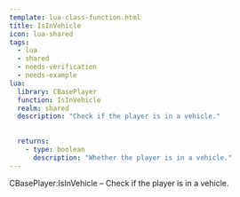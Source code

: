 ```yaml
---
template: lua-class-function.html
title: IsInVehicle
icon: lua-shared
tags:
  - lua
  - shared
  - needs-verification
  - needs-example
lua:
  library: CBasePlayer
  function: IsInVehicle
  realm: shared
  description: "Check if the player is in a vehicle."
  
  
  returns:
    - type: boolean
      description: "Whether the player is in a vehicle."
---
```


<div class="lua__search__keywords">
CBasePlayer:IsInVehicle &#x2013; Check if the player is in a vehicle.
</div>
